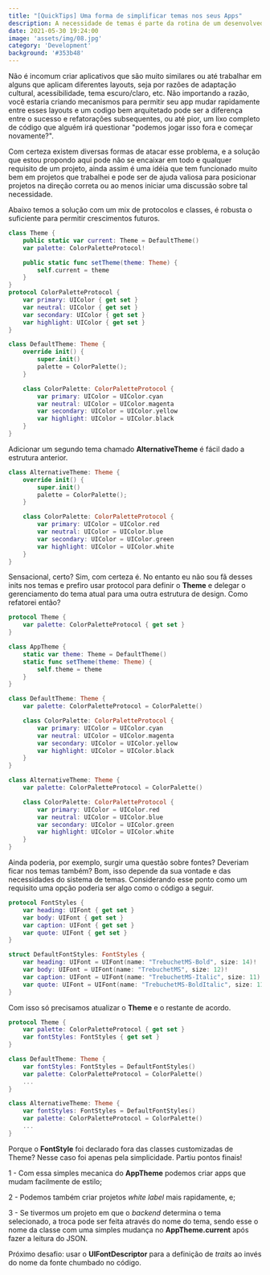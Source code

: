 ```yaml
---
title: "[QuickTips] Uma forma de simplificar temas nos seus Apps"
description: A necessidade de temas é parte da rotina de um desenvolvedor, apresento então uma forma de utilizar múltiplos temas no iOS com Swift.
date: 2021-05-30 19:24:00
image: 'assets/img/08.jpg'
category: 'Development'
background: '#353b48'
---
```


Não é incomum criar aplicativos que são muito similares ou até trabalhar em alguns que aplicam diferentes layouts, seja por razões de adaptação cultural, acessibilidade, tema escuro/claro, etc. Não importando a razão, você estaria criando mecanismos para permitir seu app mudar rapidamente entre esses layouts e um codigo bem arquitetado pode ser a diferença entre o sucesso e refatorações subsequentes, ou até pior, um lixo completo de código que alguém irá questionar "podemos jogar isso fora e começar novamente?".

Com certeza existem diversas formas de atacar esse problema, e a solução que estou propondo aqui pode não se encaixar em todo e qualquer requisito de um projeto, ainda assim é uma idéia que tem funcionado muito bem em projetos que trabalhei e pode ser de ajuda valiosa para posicionar projetos na direção correta ou ao menos iniciar uma discussão sobre tal necessidade.

Abaixo temos a solução com um mix de protocolos e classes, é robusta o suficiente para permitir crescimentos futuros.

```SWIFT
class Theme {
    public static var current: Theme = DefaultTheme()
    var palette: ColorPaletteProtocol!

    public static func setTheme(theme: Theme) {
        self.current = theme
    }
}
protocol ColorPaletteProtocol {
    var primary: UIColor { get set }
    var neutral: UIColor { get set }
    var secondary: UIColor { get set }
    var highlight: UIColor { get set }
}

class DefaultTheme: Theme {
    override init() {
        super.init()
        palette = ColorPalette();
    }

    class ColorPalette: ColorPaletteProtocol {
        var primary: UIColor = UIColor.cyan
        var neutral: UIColor = UIColor.magenta
        var secondary: UIColor = UIColor.yellow
        var highlight: UIColor = UIColor.black
    }
}
```

Adicionar um segundo tema chamado **AlternativeTheme** é fácil dado a estrutura anterior.

```SWIFT
class AlternativeTheme: Theme {
    override init() {
        super.init()
        palette = ColorPalette();
    }

    class ColorPalette: ColorPaletteProtocol {
        var primary: UIColor = UIColor.red
        var neutral: UIColor = UIColor.blue
        var secondary: UIColor = UIColor.green
        var highlight: UIColor = UIColor.white
    }
}
```

Sensacional, certo? Sim, com certeza é. No entanto eu não sou fã desses inits nos temas e prefiro usar protocol para definir o **Theme** e delegar o gerenciamento do tema atual para uma outra estrutura de design. Como refatorei então?

```SWIFT
protocol Theme {
    var palette: ColorPaletteProtocol { get set }
}

class AppTheme {
    static var theme: Theme = DefaultTheme()
    static func setTheme(theme: Theme) {
        self.theme = theme
    }
}

class DefaultTheme: Theme {
    var palette: ColorPaletteProtocol = ColorPalette()

    class ColorPalette: ColorPaletteProtocol {
        var primary: UIColor = UIColor.cyan
        var neutral: UIColor = UIColor.magenta
        var secondary: UIColor = UIColor.yellow
        var highlight: UIColor = UIColor.black
    }
}

class AlternativeTheme: Theme {
    var palette: ColorPaletteProtocol = ColorPalette()

    class ColorPalette: ColorPaletteProtocol {
        var primary: UIColor = UIColor.red
        var neutral: UIColor = UIColor.blue
        var secondary: UIColor = UIColor.green
        var highlight: UIColor = UIColor.white
    }
}
```

Ainda poderia, por exemplo, surgir uma questão sobre fontes? Deveriam ficar nos temas também? Bom, isso depende da sua vontade e das necessidades do sistema de temas. Considerando esse ponto como um requisito uma opção poderia ser algo como o código a seguir.

```SWIFT
protocol FontStyles {
    var heading: UIFont { get set }
    var body: UIFont { get set }
    var caption: UIFont { get set }
    var quote: UIFont { get set }
}

struct DefaultFontStyles: FontStyles {
    var heading: UIFont = UIFont(name: "TrebuchetMS-Bold", size: 14)!
    var body: UIFont = UIFont(name: "TrebuchetMS", size: 12)!
    var caption: UIFont = UIFont(name: "TrebuchetMS-Italic", size: 11)!
    var quote: UIFont = UIFont(name: "TrebuchetMS-BoldItalic", size: 11)!
}
```

Com isso só precisamos atualizar o **Theme** e o restante de acordo.

```SWIFT
protocol Theme {
    var palette: ColorPaletteProtocol { get set }
    var fontStyles: FontStyles { get set }
}

class DefaultTheme: Theme {
    var fontStyles: FontStyles = DefaultFontStyles()
    var palette: ColorPaletteProtocol = ColorPalette()
    ...
}

class AlternativeTheme: Theme {
    var fontStyles: FontStyles = DefaultFontStyles()
    var palette: ColorPaletteProtocol = ColorPalette()
    ...
}
```

Porque o **FontStyle** foi declarado fora das classes customizadas de Theme? Nesse caso foi apenas pela simplicidade. Partiu pontos finais!

1 - Com essa simples mecanica do **AppTheme** podemos criar apps que mudam facilmente de estilo;

2 - Podemos também criar projetos *white label* mais rapidamente, e;

3 - Se tivermos um projeto em que o *backend* determina o tema selecionado, a troca pode ser feita através do nome do tema, sendo esse o nome da classe com uma simples mudança no **AppTheme.current** após fazer a leitura do JSON.

Próximo desafio: usar o **UIFontDescriptor** para a definição de *traits* ao invés do nome da fonte chumbado no código.